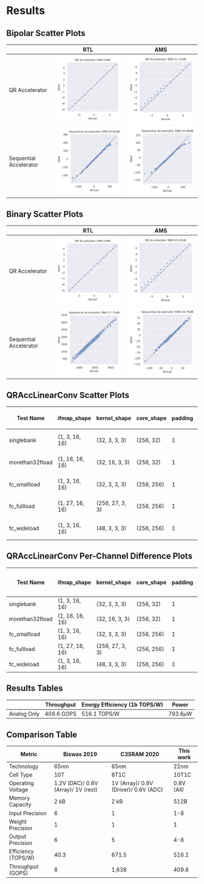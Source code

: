 # Results

## Bipolar Scatter Plots
|   | RTL | AMS |
|---|-----|-----|
| QR Accelerator | ![alt text](images/png/qr_acc_bipolar.png) | ![alt text](images/png/qr_acc_ams_bipolar.png) |
| Sequential Accelerator | ![alt text](images/png/seq_acc_bipolar.png) | ![alt text](images/png/seq_acc_ams_bipolar.png) |

## Binary Scatter Plots
|   | RTL | AMS |
|---|-----|-----|
| QR Accelerator | ![alt text](images/png/qr_acc_binary.png) | ![alt text](images/png/qr_acc_ams_binary.png) |
| Sequential Accelerator | ![alt text](images/png/seq_acc_binary.png) | ![alt text](images/png/seq_acc_ams_binary.png) |


## QRAccLinearConv Scatter Plots
| Test Name         | ifmap_shape      | kernel_shape    | core_shape   | padding | stride | Scatter Plot Image |
|-------------------|-----------------|-----------------|--------------|---------|--------|--------------------|
| singlebank        | (1, 3, 16, 16)  | (32, 3, 3, 3)   | (256, 32)    | 1       | 1      | ![singlebank](images/png/singlebank_snr.png) |
| morethan32fload   | (1, 16, 16, 16) | (32, 16, 3, 3)  | (256, 32)    | 1       | 1      | ![morethan32fload](images/png/morethan32fload_snr.png) |
| fc_smallload      | (1, 3, 16, 16)  | (32, 3, 3, 3)   | (256, 256)   | 1       | 1      | ![fc_smallload](images/png/fc_smallload_snr.png) |
| fc_fullload       | (1, 27, 16, 16) | (256, 27, 3, 3) | (256, 256)   | 1       | 1      | ![fc_fullload](images/png/fc_fullload_snr.png) |
| fc_wideload       | (1, 3, 16, 16)  | (48, 3, 3, 3)   | (256, 256)   | 1       | 1      | ![fc_wideload](images/png/fc_wideload_snr.png) |

## QRAccLinearConv Per-Channel Difference Plots
| Test Name         | ifmap_shape      | kernel_shape    | core_shape   | padding | stride | Per-Channel Plot Image |
|-------------------|-----------------|-----------------|--------------|---------|--------|------------------------|
| singlebank        | (1, 3, 16, 16)  | (32, 3, 3, 3)   | (256, 32)    | 1       | 1      | ![singlebank](images/png/singlebank_channels.png) |
| morethan32fload   | (1, 16, 16, 16) | (32, 16, 3, 3)  | (256, 32)    | 1       | 1      | ![morethan32fload](images/png/morethan32fload_channels.png) |
| fc_smallload      | (1, 3, 16, 16)  | (32, 3, 3, 3)   | (256, 256)   | 1       | 1      | ![fc_smallload](images/png/fc_smallload_channels.png) |
| fc_fullload       | (1, 27, 16, 16) | (256, 27, 3, 3) | (256, 256)   | 1       | 1      | ![fc_fullload](images/png/fc_fullload_channels.png) |
| fc_wideload       | (1, 3, 16, 16)  | (48, 3, 3, 3)   | (256, 256)   | 1       | 1      | ![fc_wideload](images/png/fc_wideload_channels.png) |

## Results Tables

|       |Throughput       |Energy Efficiency  (1b TOPS/W)   |Power      |
|---|----|----|---|
|Analog Only |$409.6$ GOPS | $516.1$ TOPS/W | $793.6 \mu W$ |

## Comparison Table

| Metric | Biswas 2019 | C3SRAM 2020 | This work |
|--------|-------------|-------------|------------|
| Technology | 65nm | 65nm | 22nm |
| Cell Type | 10T | 8T1C | 10T1C |
| Operating Voltage | 1.2V (DAC)/ 0.8V (Array)/ 1V (rest) | 1V (Array)/ 0.8V (Driver)/ 0.6V (ADC) | 0.8V (All) |
| Memory Capacity | 2 kB | 2 kB | 512B |
| Input Precision | 6 | 1 | 1-8 |
| Weight Precision | 1 | 1 | 1 |
| Output Precision | 6 | 5 | 4-8 |
| Efficiency (TOPS/W) | 40.3 | 671.5 | 516.1 |
| Throughput (GOPS) | 8 | 1,638 | 409.6 |